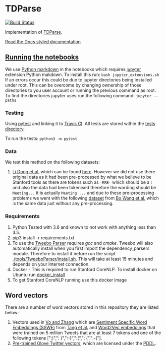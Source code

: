 # TDParse
[![Build Status](https://travis-ci.org/apmoore1/tdparse.png?branch=master)](https://travis-ci.org/apmoore1/tdparse)

Implementation of [TDParse](https://aclanthology.coli.uni-saarland.de/papers/E17-1046/e17-1046).

[Read the Docs styled documentation](https://apmoore1.github.io/tdparse/)

## [Running the notebooks](./notebooks)
We use [Python markdown](https://jupyter-contrib-nbextensions.readthedocs.io/en/latest/nbextensions/python-markdown/readme.html) in the notebooks which requires [jupyter](http://jupyter.org/) extension Python makdown. To install this run:
`bash jupyter_extensions.sh`
If an errors occur this could be due to jupyter directories being installed under root. This can be overcome by changing ownership of those directories to you user account or running the previous command as root. To find the directories jupyter uses run the following command:
`jupyter --paths`


### Testing
Using [pytest](https://docs.pytest.org/en/latest/contents.html) and linking it to [Travis CI](https://travis-ci.org/). All tests are stored within the [tests directory](./tests).

To run the tests:
`python3 -m pytest`

### Data
We test this method on the following datasets:
1. [Li Dong et al.](https://aclanthology.coli.uni-saarland.de/papers/P14-2009/p14-2009) which can be found [here](http://goo.gl/5Enpu7). However we did not use there original data as it had been pre-processed by what we believe to be Stanford tools as there are tokens such as `-RRB-` which should be a `)` and also the data had been tokenised therefore the wording should be `Meeting...` it is actually `Meeting ...` and due to these pre-processing problems we went with the following [dataset](https://github.com/bluemonk482/tdparse/tree/master/data/lidong) from [Bo Wang et al.](https://aclanthology.coli.uni-saarland.de/papers/E17-1046/e17-1046) which is the same data just without any pre-processing.

### Requirements
1. Python Tested with 3.6 and known to not work with anything less than 3.5.
2. pip3 install -r requirements.txt
3. To use the [Tweebo Parser](./tools/TweeboParser) requires *gcc* and *cmake*. Tweebo will also automatically install when you first import the dependency_parsers module. Therefore to install it before run the script [./tools/TweeboParser/install.sh](./tools/TweeboParser/install.sh). This will take at least 15 minutes and depends on your Internet connection.
4. Docker - This is required to run Stanford CoreNLP. To install docker on Ubuntu run [docker_install](./docker_install.sh)
5. To get Stanford CoreNLP running use this docker image

## Word vectors
There are a number of word vectors stored in this repository they are listed below:
1. Vectors used in [Vo and Zhang](https://www.ijcai.org/Proceedings/15/Papers/194.pdf) which are [Sentiment Specific Word Embeddings (SSWE)](./data/word_vectors/vo_zhang) from [Tang et al.](https://aclanthology.coli.uni-saarland.de/papers/P14-1146/p14-1146) and [Word2Vec embeddings](./data/word_vectors/vo_zhang) that were trained on 5 million Tweets that are at least 7 tokens and one of the following tokens [":)",": )",":-)",":(",": (",":-("].
2. [Pre-trained Glove Twitter vectors](https://github.com/stanfordnlp/GloVe), which are licensed under the [PDDL](https://opendatacommons.org/licenses/pddl/).
